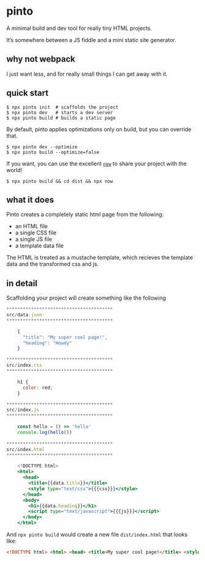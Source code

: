 # pinto

A minimal build and dev tool for really tiny HTML projects.

It’s somewhere between a JS fiddle and a mini static site generator.

## why not webpack

I just want less, and for really small things I can get away with it.

## quick start

```
$ npx pinto init  # scaffolds the project
$ npx pinto dev   # starts a dev server
$ npx pinto build # builds a static page
```

By default, pinto applies optimizations only on build, but you can override that.

```
$ npx pinto dev --optimize
$ npx pinto build --optimize=false
```

If you want, you can use the excellent [`now`](https://zeit.co/now) to share your project with the world!

```
$ npx pinto build && cd dist && npx now
```

## what it does

Pinto creates a completely static html page from the following:

* an HTML file
* a single CSS file
* a single JS file
* a template data file

The HTML is treated as a mustache template, which recieves
the template data and the transformed css and js.

## in detail

Scaffolding your project will create something like the following

```jsx
***************************************
src/data.json
***************************************

    {
      "title": "My super cool page!",
      "heading": "Howdy"
    }

***************************************
src/index.css
***************************************

    h1 {
      color: red;
    }

***************************************
src/index.js
***************************************

    const hello = () => 'hello'
    console.log(hello())
    
***************************************
src/index.html
***************************************

    <!DOCTYPE html>
    <html>
      <head>
        <title>{{data.title}}</title>
        <style type="text/css">{{{css}}}</style>
      </head>
      <body>
        <h1>{{data.heading}}</h1>
        <script type="text/javascript">{{{js}}}</script>
      </body>
    </html>
```

And `npx pinto build` would create a new file `dist/index.html` that looks like:

```html
<!DOCTYPE html> <html> <head> <title>My super cool page!</title> <style type="text/css">body{border:1px solid red}</style> </head> <body> <h1>Howdy</h1> <script type="text/javascript">var hello=function(){return"hello"};console.log(hello());</script> </body> </html>
```
